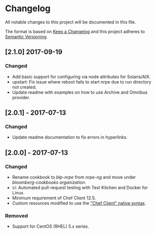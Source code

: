# Changelog
All notable changes to this project will be documented in this file.

The format is based on [Keep a Changelog](http://keepachangelog.com/en/1.0.0/)
and this project adheres to [Semantic Versioning](http://semver.org/spec/v2.0.0.html).

## [2.1.0] 2017-09-19

### Changed
- Add basic support for configuring via node attributes for Solaris/AIX.
- upstart: Fix issue where reboot fails to start nrpe due to run directory not created.
- Update readme with examples on how to use Archive and Omnibus provider.

## [2.0.1] - 2017-07-13

### Changed
- Update readme documentation to fix errors in hyperlinks.

## [2.0.0] - 2017-07-13

### Changed
- Rename cookbook to _blp-nrpe_ from _nrpe-ng_ and move under _bloomberg-cookbooks organization_.
- ci: Automated pull-request testing with Test Kitchen and Docker for Linux.
- Minimum requirement of Chef Client 12.5.
- Custom resources modified to use the ["Chef Client" native syntax](https://docs.chef.io/custom_resources.html).

### Removed
- Support for CentOS (RHEL) 5.x series.
